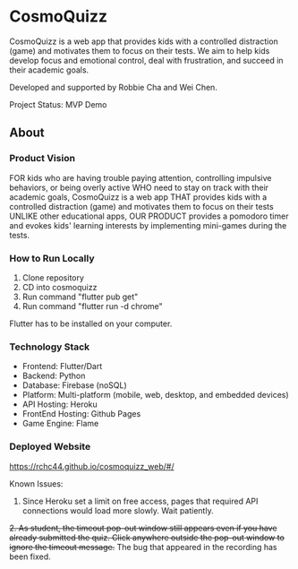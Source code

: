 # CosmoQuizz
CosmoQuizz is a web app that provides kids with a controlled distraction (game) and motivates them to focus on their tests. We aim to help kids develop focus and emotional control, deal with frustration, and succeed in their academic goals.

Developed and supported by Robbie Cha and Wei Chen.

Project Status: MVP Demo

## About
### Product Vision
FOR kids who are having trouble paying attention, controlling impulsive behaviors, or being overly active WHO need to stay on track with their academic goals, CosmoQuizz is a web app THAT provides kids with a controlled distraction (game) and motivates them to focus on their tests UNLIKE other educational apps, OUR PRODUCT provides a pomodoro timer and evokes kids' learning interests by implementing mini-games during the tests.

### How to Run Locally
1. Clone repository
2. CD into cosmoquizz
3. Run command "flutter pub get"
4. Run command "flutter run -d chrome"

Flutter has to be installed on your computer.

### Technology Stack
* Frontend: Flutter/Dart
* Backend: Python
* Database: Firebase (noSQL)
* Platform: Multi-platform (mobile, web, desktop, and embedded devices)
* API Hosting: Heroku
* FrontEnd Hosting: Github Pages
* Game Engine: Flame

### Deployed Website
https://rchc44.github.io/cosmoquizz_web/#/

Known Issues:
1. Since Heroku set a limit on free access, pages that required API connections would load more slowly. Wait patiently.

~~2. As student, the timeout pop-out window still appears even if you have already submitted the quiz. Click anywhere outside the pop-out window to ignore the timeout message.~~ The bug that appeared in the recording has been fixed.
